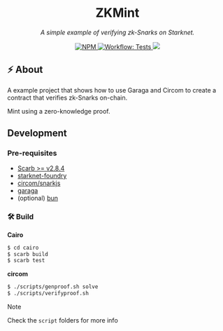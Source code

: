 <p align="center">
  <h1 align="center">
    ZKMint
  </h1>
  <p align="center"><i>A simple example of verifying zk-Snarks on Starknet.</i></p>
</p>

<p align="center">
  <a href="https://www.npmjs.com/package/circomkit" target="_blank">
        <img alt="NPM" src="https://img.shields.io/npm/v/circomkit?logo=npm&color=CB3837">
    </a>
    <a href="./.github/workflows/test.yml" target="_blank">
        <img alt="Workflow: Tests" src="https://github.com/tekkac/zk-mint/actions/workflows/test.yml/badge.svg?branch=main">
    </a>
    <a href="https://opensource.org/licenses/MIT" target="_blank">
        <img src="https://img.shields.io/badge/license-MIT-blue.svg">
    </a>
</p>


## ⚡ About

A example project that shows how to use Garaga and Circom to create a contract that verifies zk-Snarks on-chain.

Mint using a zero-knowledge proof.

## Development

### Pre-requisites
  - [Scarb >= v2.8.4](https://docs.swmansion.com/scarb/)
  - [starknet-foundry](https://foundry-rs.github.io/starknet-foundry/getting-started/installation.html)
  - [circom/snarkjs](https://docs.circom.io/getting-started/installation/)
  - [garaga](https://garaga.gitbook.io/garaga)
  - (optional) [bun](https://bun.sh/)

### 🛠️ Build
**Cairo**
```bash
$ cd cairo
$ scarb build
$ scarb test
```

**circom**
```bash
$ ./scripts/genproof.sh solve
$ ./scripts/verifyproof.sh
```

> [!NOTE]
>
> Check the `script` folders for more info

